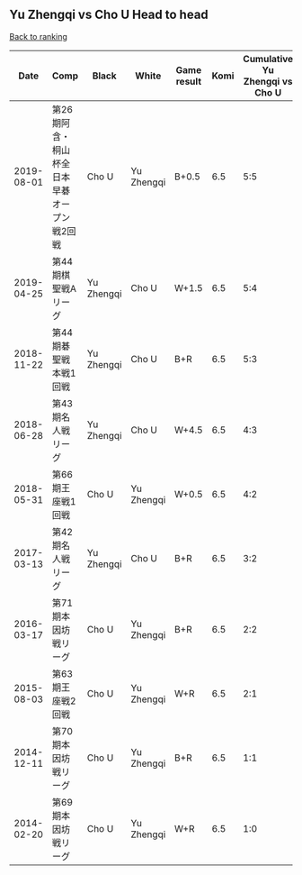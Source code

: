 ## Yu Zhengqi vs Cho U Head to head

[Back to ranking](../../index.md)




| **Date** | **Comp** | **Black** | **White** | **Game result** | **Komi** | **Cumulative Yu Zhengqi vs Cho U** | **Yu Zhengqi streak** | **Cho U streak** | 
| --- | --- | --- | --- | --- | --- | --- | --- | --- |
| 2019-08-01 | 第26期阿含・桐山杯全日本早碁オープン戦2回戦 | Cho U | Yu Zhengqi | B+0.5 | 6.5 | 5:5 | 0 | 2 | 
| 2019-04-25 | 第44期棋聖戦Aリーグ | Yu Zhengqi | Cho U | W+1.5 | 6.5 | 5:4 | 0 | 1 | 
| 2018-11-22 | 第44期碁聖戦本戦1回戦 | Yu Zhengqi | Cho U | B+R | 6.5 | 5:3 | 1 | 0 | 
| 2018-06-28 | 第43期名人戦リーグ | Yu Zhengqi | Cho U | W+4.5 | 6.5 | 4:3 | 0 | 1 | 
| 2018-05-31 | 第66期王座戦1回戦 | Cho U | Yu Zhengqi | W+0.5 | 6.5 | 4:2 | 2 | 0 | 
| 2017-03-13 | 第42期名人戦リーグ | Yu Zhengqi | Cho U | B+R | 6.5 | 3:2 | 1 | 0 | 
| 2016-03-17 | 第71期本因坊戦リーグ | Cho U | Yu Zhengqi | B+R | 6.5 | 2:2 | 0 | 1 | 
| 2015-08-03 | 第63期王座戦2回戦 | Cho U | Yu Zhengqi | W+R | 6.5 | 2:1 | 1 | 0 | 
| 2014-12-11 | 第70期本因坊戦リーグ | Cho U | Yu Zhengqi | B+R | 6.5 | 1:1 | 0 | 1 | 
| 2014-02-20 | 第69期本因坊戦リーグ | Cho U | Yu Zhengqi | W+R | 6.5 | 1:0 | 1 | 0 |




